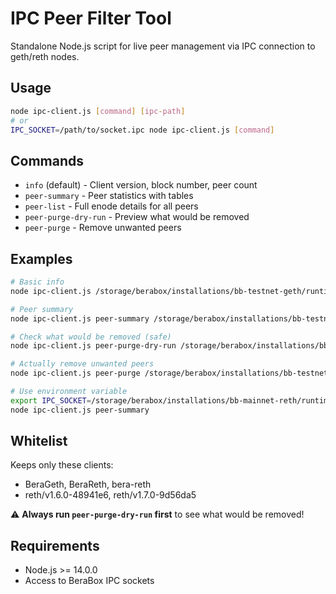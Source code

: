 # IPC Peer Filter Tool

Standalone Node.js script for live peer management via IPC connection to geth/reth nodes.

## Usage

```bash
node ipc-client.js [command] [ipc-path]
# or
IPC_SOCKET=/path/to/socket.ipc node ipc-client.js [command]
```

## Commands

- `info` (default) - Client version, block number, peer count
- `peer-summary` - Peer statistics with tables
- `peer-list` - Full enode details for all peers
- `peer-purge-dry-run` - Preview what would be removed
- `peer-purge` - Remove unwanted peers

## Examples

```bash
# Basic info
node ipc-client.js /storage/berabox/installations/bb-testnet-geth/runtime/ipc/geth.ipc

# Peer summary
node ipc-client.js peer-summary /storage/berabox/installations/bb-testnet-geth/runtime/ipc/geth.ipc

# Check what would be removed (safe)
node ipc-client.js peer-purge-dry-run /storage/berabox/installations/bb-testnet-geth/runtime/ipc/geth.ipc

# Actually remove unwanted peers
node ipc-client.js peer-purge /storage/berabox/installations/bb-testnet-geth/runtime/ipc/geth.ipc

# Use environment variable
export IPC_SOCKET=/storage/berabox/installations/bb-mainnet-reth/runtime/ipc/reth.ipc
node ipc-client.js peer-summary
```

## Whitelist

Keeps only these clients:
- BeraGeth, BeraReth, bera-reth
- reth/v1.6.0-48941e6, reth/v1.7.0-9d56da5

⚠️ **Always run `peer-purge-dry-run` first** to see what would be removed!

## Requirements

- Node.js >= 14.0.0
- Access to BeraBox IPC sockets